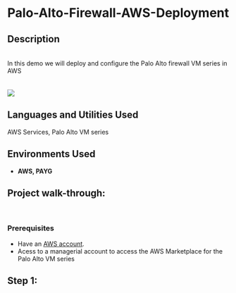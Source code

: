 # Palo-Alto-Firewall-AWS-Deployment
<h2>Description</h2>
<br/> In this demo we will deploy and configure the Palo Alto firewall VM series in AWS
<br />
<br/> <br/>
<img src="https://github.com/user-attachments/assets/9f7da006-4d76-44c3-845a-ced7418ec642"/>


<h2>Languages and Utilities Used</h2>

AWS Services, Palo Alto VM series

<h2>Environments Used </h2>

- <b>AWS, PAYG </b>

<h2>Project walk-through:</h2>
<br/>
<p align="center">


### **Prerequisites**  
- Have an [AWS account](https://aws.amazon.com/console/).   
- Acess to a managerial account to access the AWS Marketplace for the Palo Alto VM series 



## Step 1:

<br/>  <br/> 

<br/>  <br/>
<img src=""/>
